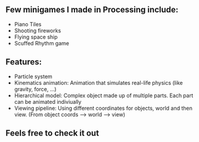 ## Few minigames I made in Processing include:
 - Piano Tiles
 - Shooting fireworks
 - Flying space ship
 - Scuffed Rhythm game
 
## Features:
 - Particle system
 - Kinematics animation: Animation that simulates real-life physics (like gravity, force, ...)
 - Hierarchical model: Complex object made up of multiple parts. Each part can be animated indiviually
 - Viewing pipeline: Using different coordinates for objects, world and then view. (From object coords --> world --> view) 
 
## Feels free to check it out
